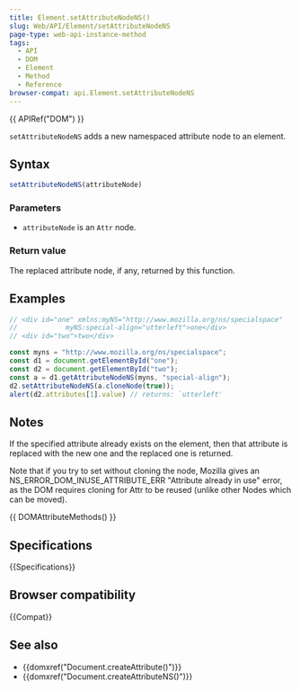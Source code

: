 ```yaml
---
title: Element.setAttributeNodeNS()
slug: Web/API/Element/setAttributeNodeNS
page-type: web-api-instance-method
tags:
  - API
  - DOM
  - Element
  - Method
  - Reference
browser-compat: api.Element.setAttributeNodeNS
---
```


{{ APIRef("DOM") }}

`setAttributeNodeNS` adds a new namespaced attribute node to an element.

## Syntax

```js
setAttributeNodeNS(attributeNode)
```

### Parameters

- `attributeNode` is an `Attr` node.

### Return value

The replaced attribute node, if any, returned by this function.

## Examples

```js
// <div id="one" xmlns:myNS="http://www.mozilla.org/ns/specialspace"
//            myNS:special-align="utterleft">one</div>
// <div id="two">two</div>

const myns = "http://www.mozilla.org/ns/specialspace";
const d1 = document.getElementById("one");
const d2 = document.getElementById("two");
const a = d1.getAttributeNodeNS(myns, "special-align");
d2.setAttributeNodeNS(a.cloneNode(true));
alert(d2.attributes[1].value) // returns: `utterleft'
```

## Notes

If the specified attribute already exists on the element, then that attribute is replaced with the new one and the replaced one is returned.

Note that if you try to set without cloning the node, Mozilla gives an NS_ERROR_DOM_INUSE_ATTRIBUTE_ERR "Attribute already in use" error, as the DOM requires cloning for Attr to be reused (unlike other Nodes which can be moved).

{{ DOMAttributeMethods() }}

## Specifications

{{Specifications}}

## Browser compatibility

{{Compat}}

## See also

- {{domxref("Document.createAttribute()")}}
- {{domxref("Document.createAttributeNS()")}}
